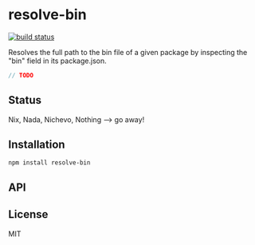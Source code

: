 # resolve-bin
[![build status](https://secure.travis-ci.org/thlorenz/resolve-bin.png)](http://travis-ci.org/thlorenz/resolve-bin)

Resolves the full path to the bin file of a given package by inspecting the \"bin\" field in its package.json.

```js
// TODO
```

## Status

Nix, Nada, Nichevo, Nothing --> go away!
## Installation

    npm install resolve-bin

## API


## License

MIT
